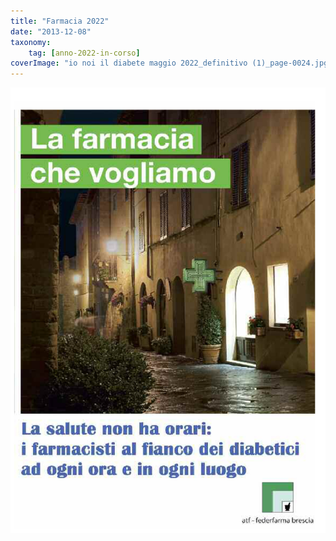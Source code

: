 ```yaml
---
title: "Farmacia 2022"
date: "2013-12-08"
taxonomy: 
    tag: [anno-2022-in-corso]
coverImage: "io noi il diabete maggio 2022_definitivo (1)_page-0024.jpg"
---
```


![farmacia 2022](images/io%20noi%20il%20diabete%20maggio%202022_definitivo%20(1)_page-0024.jpg)
